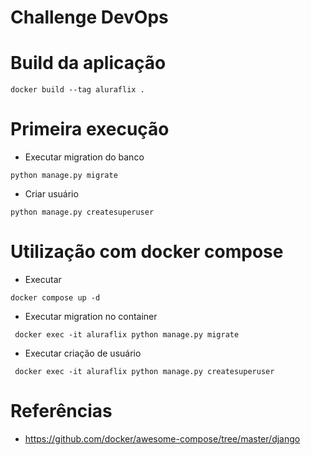 # Challenge DevOps

# Build da aplicação
```
docker build --tag aluraflix .
```

# Primeira execução
- Executar migration do banco
```
python manage.py migrate
```
- Criar usuário
```
python manage.py createsuperuser
```

# Utilização com docker compose
- Executar
```
docker compose up -d
```
- Executar migration no container
```
 docker exec -it aluraflix python manage.py migrate
```
- Executar criação de usuário
```
 docker exec -it aluraflix python manage.py createsuperuser
```

# Referências
- https://github.com/docker/awesome-compose/tree/master/django